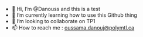 - 👋 Hi, I’m @Danouss and this is a test
- 🌱 I’m currently learning how to use this Github thing
- 💞️ I’m looking to collaborate on TP1
- 📫 How to reach me : oussama.danouj@polymtl.ca

<!---
Danouss/Danouss is a ✨ special ✨ repository because its `README.md` (this file) appears on your GitHub profile.
You can click the Preview link to take a look at your changes.
--->
